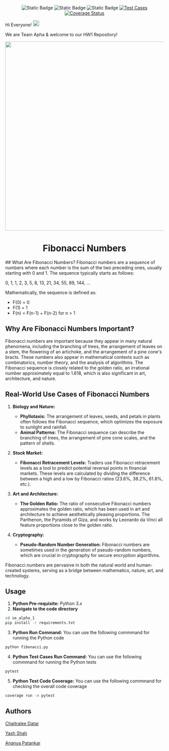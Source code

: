 <div align="center">
   
![Static Badge](https://img.shields.io/badge/python-3.13-brightgreen)
![Static Badge](https://img.shields.io/badge/platform-linux-blue)
![Static Badge](https://img.shields.io/badge/license-MIT-purple)
[![Test Cases](https://github.com/SE-Alpha-Project/hw1/actions/workflows/python-app.yml/badge.svg)](https://github.com/SE-Alpha-Project/hw1/actions/workflows/python-app.yml)
[![Coverage Status](https://we-cli.github.io/jayin/badges/coverage.svg)](https://github.com/SE-Alpha-Project/hw1/actions)   

</div>
<div>Hi Everyone! <img src="https://raw.githubusercontent.com/MartinHeinz/MartinHeinz/master/wave.gif" width="20px"></div>

We are Team Apha & welcome to our HW1 Repository!
<div align="center">
   <img src="https://3.bp.blogspot.com/-958_Gx2Xei8/VP3gwLYI06I/AAAAAAAAASo/L05aJuMmZoY/s1600/fibonacci.gif" width="600">
</div>

<h1 align="center">Fibonacci Numbers</h1>
## What Are Fibonacci Numbers?
Fibonacci numbers are a sequence of numbers where each number is the sum of the two preceding ones, usually starting with 0 and 1. The sequence typically starts as follows:

0, 1, 1, 2, 3, 5, 8, 13, 21, 34, 55, 89, 144, ...

Mathematically, the sequence is defined as:
- F(0) = 0
- F(1) = 1
- F(n) = F(n-1) + F(n-2) for n > 1

## Why Are Fibonacci Numbers Important?
Fibonacci numbers are important because they appear in many natural phenomena, including the branching of trees, the arrangement of leaves on a stem, the flowering of an artichoke, and the arrangement of a pine cone's bracts. These numbers also appear in mathematical contexts such as combinatorics, number theory, and the analysis of algorithms. The Fibonacci sequence is closely related to the golden ratio, an irrational number approximately equal to 1.618, which is also significant in art, architecture, and nature.

## Real-World Use Cases of Fibonacci Numbers
1. **Biology and Nature:**
   - **Phyllotaxis:** The arrangement of leaves, seeds, and petals in plants often follows the Fibonacci sequence, which optimizes the exposure to sunlight and rainfall.
   - **Animal Patterns:** The Fibonacci sequence can describe the branching of trees, the arrangement of pine cone scales, and the pattern of shells.

2. **Stock Market:**
   - **Fibonacci Retracement Levels:** Traders use Fibonacci retracement levels as a tool to predict potential reversal points in financial markets. These levels are calculated by dividing the difference between a high and a low by Fibonacci ratios (23.6%, 38.2%, 61.8%, etc.).

3. **Art and Architecture:**
   - **The Golden Ratio:** The ratio of consecutive Fibonacci numbers approximates the golden ratio, which has been used in art and architecture to achieve aesthetically pleasing proportions. The Parthenon, the Pyramids of Giza, and works by Leonardo da Vinci all feature proportions close to the golden ratio.

4. **Cryptography:**
   - **Pseudo-Random Number Generation:** Fibonacci numbers are sometimes used in the generation of pseudo-random numbers, which are crucial in cryptography for secure encryption algorithms.

Fibonacci numbers are pervasive in both the natural world and human-created systems, serving as a bridge between mathematics, nature, art, and technology.

## Usage
1. **Python Pre-requisite:** Python 3.x
2. **Navigate to the code directory**
```sh
cd se_alpha_1
pip install -r requirements.txt
```
3. **Python Run Command:** You can use the following commmand for running the Python code
```sh
python fibonacci.py
``` 
4. **Python Test Cases Run Command:** You can use the following commmand for running the Python tests
```sh
pytest
```
5. **Python Test Code Coverage:** You can use the following commmand for checking the overall code coverage
```sh
coverage run -m pytest
```
## Authors
[Chaitralee Datar](https://www.linkedin.com/in/cd2001/)

[Yash Shah](https://www.linkedin.com/in/yash2705/)

[Ananya Patankar](https://www.linkedin.com/in/ananya-patankar/)

